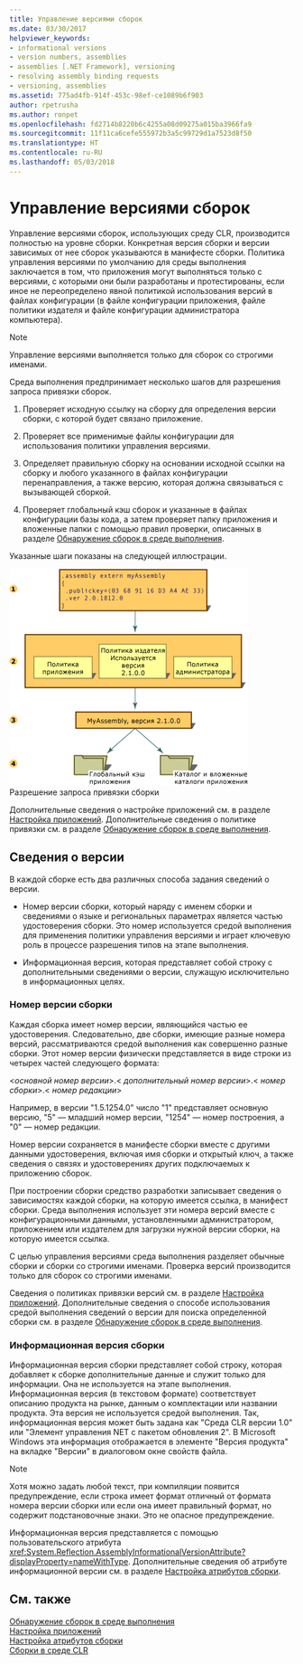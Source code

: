 ```yaml
---
title: Управление версиями сборок
ms.date: 03/30/2017
helpviewer_keywords:
- informational versions
- version numbers, assemblies
- assemblies [.NET Framework], versioning
- resolving assembly binding requests
- versioning, assemblies
ms.assetid: 775ad4fb-914f-453c-98ef-ce1089b6f903
author: rpetrusha
ms.author: ronpet
ms.openlocfilehash: fd2714b8220b6c4255a08d09275a015ba3966fa9
ms.sourcegitcommit: 11f11ca6cefe555972b3a5c99729d1a7523d8f50
ms.translationtype: HT
ms.contentlocale: ru-RU
ms.lasthandoff: 05/03/2018
---
```

# <a name="assembly-versioning"></a>Управление версиями сборок
Управление версиями сборок, использующих среду CLR, производится полностью на уровне сборки. Конкретная версия сборки и версии зависимых от нее сборок указываются в манифесте сборки. Политика управления версиями по умолчанию для среды выполнения заключается в том, что приложения могут выполняться только с версиями, с которыми они были разработаны и протестированы, если иное не переопределено явной политикой использования версий в файлах конфигурации (в файле конфигурации приложения, файле политики издателя и файле конфигурации администратора компьютера).  
  
> [!NOTE]
>  Управление версиями выполняется только для сборок со строгими именами.  
  
 Среда выполнения предпринимает несколько шагов для разрешения запроса привязки сборок.  
  
1.  Проверяет исходную ссылку на сборку для определения версии сборки, с которой будет связано приложение.  
  
2.  Проверяет все применимые файлы конфигурации для использования политики управления версиями.  
  
3.  Определяет правильную сборку на основании исходной ссылки на сборку и любого указанного в файлах конфигурации перенаправления, а также версию, которая должна связываться с вызывающей сборкой.  
  
4.  Проверяет глобальный кэш сборок и указанные в файлах конфигурации базы кода, а затем проверяет папку приложения и вложенные папки с помощью правил проверки, описанных в разделе [Обнаружение сборок в среде выполнения](../../../docs/framework/deployment/how-the-runtime-locates-assemblies.md).  
  
 Указанные шаги показаны на следующей иллюстрации.  
  
 ![сборка, расширяющая myAssembly](../../../docs/framework/app-domains/media/versioningover.gif "versioningover")  
Разрешение запроса привязки сборки  
  
 Дополнительные сведения о настройке приложений см. в разделе [Настройка приложений](../../../docs/framework/configure-apps/index.md). Дополнительные сведения о политике привязки см. в разделе [Обнаружение сборок в среде выполнения](../../../docs/framework/deployment/how-the-runtime-locates-assemblies.md).  
  
## <a name="version-information"></a>Сведения о версии  
 В каждой сборке есть два различных способа задания сведений о версии.  
  
-   Номер версии сборки, который наряду с именем сборки и сведениями о языке и региональных параметрах является частью удостоверения сборки. Это номер используется средой выполнения для применения политики управления версиями и играет ключевую роль в процессе разрешения типов на этапе выполнения.  
  
-   Информационная версия, которая представляет собой строку с дополнительными сведениями о версии, служащую исключительно в информационных целях.  
  
### <a name="assembly-version-number"></a>Номер версии сборки  
 Каждая сборка имеет номер версии, являющийся частью ее удостоверения. Следовательно, две сборки, имеющие разные номера версий, рассматриваются средой выполнения как совершенно разные сборки. Этот номер версии физически представляется в виде строки из четырех частей следующего формата:  
  
 \<*основной номер версии*>.\< *дополнительный номер версии*>.\< *номер сборки*>.\< *номер редакции*>  
  
 Например, в версии "1.5.1254.0" число "1" представляет основную версию, "5" — младший номер версии, "1254" — номер построения, а "0" — номер редакции.  
  
 Номер версии сохраняется в манифесте сборки вместе с другими данными удостоверения, включая имя сборки и открытый ключ, а также сведения о связях и удостоверениях других подключаемых к приложению сборок.  
  
 При построении сборки средство разработки записывает сведения о зависимостях каждой сборки, на которую имеется ссылка, в манифест сборки. Среда выполнения использует эти номера версий вместе с конфигурационными данными, установленными администратором, приложением или издателем для загрузки нужной версии сборки, на которую имеется ссылка.  
  
 С целью управления версиями среда выполнения разделяет обычные сборки и сборки со строгими именами. Проверка версий производится только для сборок со строгими именами.  
  
 Сведения о политиках привязки версий см. в разделе [Настройка приложений](../../../docs/framework/configure-apps/index.md). Дополнительные сведения о способе использования средой выполнения сведений о версии для поиска определенной сборки см. в разделе [Обнаружение сборок в среде выполнения](../../../docs/framework/deployment/how-the-runtime-locates-assemblies.md).  
  
### <a name="assembly-informational-version"></a>Информационная версия сборки  
 Информационная версия сборки представляет собой строку, которая добавляет к сборке дополнительные данные и служит только для информации. Она не используется на этапе выполнения. Информационная версия (в текстовом формате) соответствует описанию продукта на рынке, данным о комплектации или названии продукта. Эта версия не используется средой выполнения. Так, информационная версия может быть задана как "Среда CLR версии 1.0" или "Элемент управления NET с пакетом обновления 2". В Microsoft Windows эта информация отображается в элементе "Версия продукта" на вкладке "Версии" в диалоговом окне свойств файла.  
  
> [!NOTE]
>  Хотя можно задать любой текст, при компиляции появится предупреждение, если строка имеет формат отличный от формата номера версии сборки или если она имеет правильный формат, но содержит подстановочные знаки. Это не опасное предупреждение.  
  
 Информационная версия представляется с помощью пользовательского атрибута <xref:System.Reflection.AssemblyInformationalVersionAttribute?displayProperty=nameWithType>. Дополнительные сведения об атрибуте информационной версии см. в разделе [Настройка атрибутов сборки](../../../docs/framework/app-domains/set-assembly-attributes.md).  
  
## <a name="see-also"></a>См. также  
 [Обнаружение сборок в среде выполнения](../../../docs/framework/deployment/how-the-runtime-locates-assemblies.md)  
 [Настройка приложений](../../../docs/framework/configure-apps/index.md)  
 [Настройка атрибутов сборки](../../../docs/framework/app-domains/set-assembly-attributes.md)  
 [Сборки в среде CLR](../../../docs/framework/app-domains/assemblies-in-the-common-language-runtime.md)
